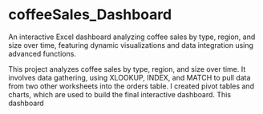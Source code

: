 # coffeeSales_Dashboard
An interactive Excel dashboard analyzing coffee sales by type, region, and size over time, featuring dynamic visualizations and data integration using advanced functions.

This project analyzes coffee sales by type, region, and size over time. It involves data gathering, using XLOOKUP, INDEX, and MATCH to pull data from two other worksheets into the orders table. I created pivot tables and charts, which are used to build the final interactive dashboard. This dashboard

